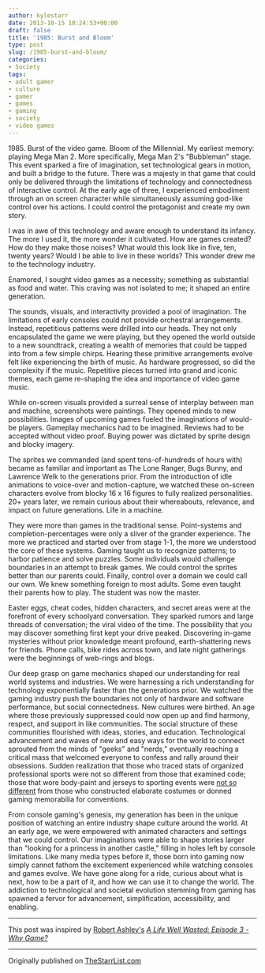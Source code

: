 ```yaml
---
author: kylestarr
date: 2013-10-15 18:24:53+00:00
draft: false
title: '1985: Burst and Bloom'
type: post
slug: /1985-burst-and-bloom/
categories:
- Society
tags:
- adult gamer
- culture
- gamer
- games
- gaming
- society
- video games
---
```


1985\. Burst of the video game. Bloom of the Millennial. My earliest memory: playing Mega Man 2. More specifically, Mega Man 2's "Bubbleman" stage. This event sparked a fire of imagination, set technological gears in motion, and built a bridge to the future. There was a majesty in that game that could only be delivered through the limitations of technology and connectedness of interactive control. At the early age of three, I experienced embodiment through an on screen character while simultaneously assuming god-like control over his actions. I could control the protagonist and create my own story.

I was in awe of this technology and aware enough to understand its infancy. The more I used it, the more wonder it cultivated. How are games created? How do they make those noises? What would this look like in five, ten, twenty years? Would I be able to live in these worlds? This wonder drew me to the technology industry.

Enamored, I sought video games as a necessity; something as substantial as food and water. This craving was not isolated to me; it shaped an entire generation.

The sounds, visuals, and interactivity provided a pool of imagination. The limitations of early consoles could not provide orchestral arrangements. Instead, repetitious patterns were drilled into our heads. They not only encapsulated the game we were playing, but they opened the world outside to a new soundtrack, creating a wealth of memories that could be tapped into from a few simple chirps. Hearing these primitive arrangements evolve felt like experiencing the birth of music. As hardware progressed, so did the complexity if the music. Repetitive pieces turned into grand and iconic themes, each game re-shaping the idea and importance of video game music.

While on-screen visuals provided a surreal sense of interplay between man and machine, screenshots were paintings. They opened minds to new possibilities. Images of upcoming games fueled the imaginations of would-be players. Gameplay mechanics had to be imagined. Reviews had to be accepted without video proof. Buying power was dictated by sprite design and blocky imagery.

The sprites we commanded (and spent tens-of-hundreds of hours with) became as familiar and important as The Lone Ranger, Bugs Bunny, and Lawrence Welk to the generations prior. From the introduction of idle animations to voice-over and motion-capture, we watched these on-screen characters evolve from blocky 16 x 16 figures to fully realized personalities. 20+ years later, we remain curious about their whereabouts, relevance, and impact on future generations. Life in a machine.

They were more than games in the traditional sense. Point-systems and completion-percentages were only a sliver of the grander experience. The more we practiced and started over from stage 1-1, the more we understood the core of these systems. Gaming taught us to recognize patterns; to harbor patience and solve puzzles. Some individuals would challenge boundaries in an attempt to break games. We could control the sprites better than our parents could. Finally, control over a domain we could call our own. We knew something foreign to most adults. Some even taught their parents how to play. The student was now the master.

Easter eggs, cheat codes, hidden characters, and secret areas were at the forefront of every schoolyard conversation. They sparked rumors and large threads of conversation; the viral video of the time. The possibility that you may discover something first kept your drive peaked. Discovering in-game mysteries without prior knowledge meant profound, earth-shattering news for friends. Phone calls, bike rides across town, and late night gatherings were the beginnings of web-rings and blogs.

Our deep grasp on game mechanics shaped our understanding for real world systems and industries. We were harnessing a rich understanding for technology exponentially faster than the generations prior. We watched the gaming industry push the boundaries not only of hardware and software performance, but social connectedness. New cultures were birthed. An age where those previously suppressed could now open up and find harmony, respect, and support in like communities. The social structure of these communities flourished with ideas, stories, and education. Technological advancement and waves of new and easy ways for the world to connect sprouted from the minds of "geeks" and "nerds," eventually reaching a critical mass that welcomed everyone to confess and rally around their obsessions. Sudden realization that those who traced stats of organized professional sports were not so different from those that examined code; those that wore body-paint and jerseys to sporting events were [not so different](http://youtube.com/watch?v=_O6k1XPziVM) from those who constructed elaborate costumes or donned gaming memorabilia for conventions.

From console gaming's genesis, my generation has been in the unique position of watching an entire industry shape culture around the world. At an early age, we were empowered with animated characters and settings that we could control. Our imaginations were able to shape stories larger than "looking for a princess in another castle," filling in holes left by console limitations. Like many media types before it, those born into gaming now simply cannot fathom the excitement experienced while watching consoles and games evolve. We have gone along for a ride, curious about what is next, how to be a part of it, and how we can use it to change the world. The addiction to technological and societal evolution stemming from gaming has spawned a fervor for advancement, simplification, accessibility, and enabling.

------

This post was inspired by [Robert Ashley's](https://twitter.com/robertashley) [_A Life Well Wasted: Episode 3 - Why Game?_](http://alifewellwasted.com/2009/04/29/episode-3-why-game/)

------

Originally published on [TheStarrList.com](http://thestarrlist.wordpress.com/2013/09/05/why-game/)
